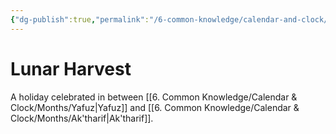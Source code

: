 ```yaml
---
{"dg-publish":true,"permalink":"/6-common-knowledge/calendar-and-clock/holidays/lunar-harvest/"}
---
```


# Lunar Harvest

A holiday celebrated in between [[6. Common Knowledge/Calendar & Clock/Months/Yafuz\|Yafuz]] and [[6. Common Knowledge/Calendar & Clock/Months/Ak'tharif\|Ak'tharif]].

